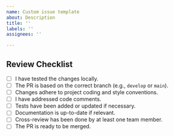 ```yaml
---
name: Custom issue template
about: Description
title: ''
labels: ''
assignees: ''

---
```


## Review Checklist

- [ ] I have tested the changes locally.
- [ ] The PR is based on the correct branch (e.g., `develop` or `main`).
- [ ] Changes adhere to project coding and style conventions.
- [ ] I have addressed code comments.
- [ ] Tests have been added or updated if necessary.
- [ ] Documentation is up-to-date if relevant.
- [ ] Cross-review has been done by at least one team member.
- [ ] The PR is ready to be merged.
